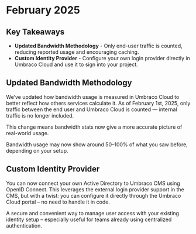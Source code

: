 # February 2025

## Key Takeaways

* **Updated Bandwidth Methodology** - Only end-user traffic is counted, reducing reported usage and encouraging caching.
* **Custom Identity Provider** - Configure your own login provider directly in Umbraco Cloud and use it to sign into your project.

## Updated Bandwidth Methodology

We’ve updated how bandwidth usage is measured in Umbraco Cloud to better reflect how others services calculate it.
As of February 1st, 2025, only traffic between the end user and Umbraco Cloud is counted — internal traffic is no longer included.

This change means bandwidth stats now give a more accurate picture of real-world usage.

Bandwidth usage may now show around 50–100% of what you saw before, depending on your setup.


## Custom Identity Provider
You can now connect your own Active Directory to Umbraco CMS using OpenID Connect.
This leverages the external login provider support in the CMS, but with a twist: 
you can configure it directly through the Umbraco Cloud portal – no need to handle it in code.

A secure and convenient way to manage user access with your existing identity setup
– especially useful for teams already using centralized authentication.
